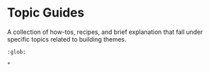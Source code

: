 # Topic Guides

A collection of how-tos, recipes, and brief explanation that fall under specific topics related to building themes.

```{toctree}
:glob:

*
```
